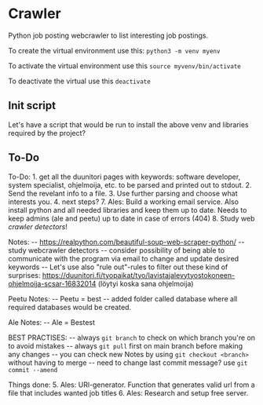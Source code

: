 # Crawler
Python job posting webcrawler to list interesting job postings.

To create the virtual environment use this: `python3 -m venv myenv`

To activate the virtual environment use this `source myvenv/bin/activate`

To deactivate the virtual use this `deactivate`

## Init script

Let's have a script that would be run to install the above venv and libraries required by the project?


## To-Do
To-Do:
	1. get all the duunitori pages with keywords: software developer, system specialist, ohjelmoija, etc. to be parsed and printed out to stdout.
	2. Send the revelant info to a file.
	3. Use further parsing and choose what interests you.
	4. next steps?
	7. Ales: Build a working email service. Also install python and all needed libraries and keep them up to date. Needs to keep admins (ale and peetu) up to date in case of errors (404)
	8. Study web _crawler detectors_!


Notes:
--	https://realpython.com/beautiful-soup-web-scraper-python/
--	study webcrawler detectors
--	consider possibility of being able to communicate with the program via email to change and update desired keywords
-- Let's use also "rule out"-rules to filter out these kind of surprises: https://duunitori.fi/tyopaikat/tyo/lavistajalevytyostokoneen-ohjelmoija-scsar-16832014 (löytyi koska sana ohjelmoija)

Peetu Notes:
-- Peetu = best
-- added folder called database where all required databases would be created.

Ale Notes:
-- Ale = Bestest

BEST PRACTISES:
--	always `git branch` to check on which branch you're on to avoid mistakes
--	always `git pull` first on main branch before making any changes
--	you can check new Notes by using `git checkout <branch>` without having to merge
--	need to change last commit message? use `git commit --amend`

Things done:
	5. Ales: URl-generator. Function that generates valid url from a file that includes wanted job titles
	6. Ales: Research and setup free server.

